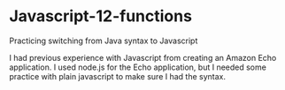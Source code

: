 # Javascript-12-functions
Practicing switching from Java syntax to Javascript

I had previous experience with Javascript from creating an Amazon Echo application. I used node.js for the Echo application, but I needed some practice with plain javascript to make sure I had the syntax.
